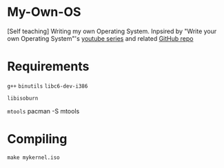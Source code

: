 # My-Own-OS

[Self teaching] Writing my own Operating System. Inpsired by "Write your own Operating System"'s [youtube series](https://www.youtube.com/watch?v=1rnA6wpF0o4&list=PLHh55M_Kq4OApWScZyPl5HhgsTJS9MZ6M) and related [GitHub repo](https://github.com/AlgorithMan-de/wyoos)

# Requirements 

``g++``
``binutils``
``libc6-dev-i386``

``libisoburn``

``mtools`` pacman -S mtools

# Compiling

``make mykernel.iso``
